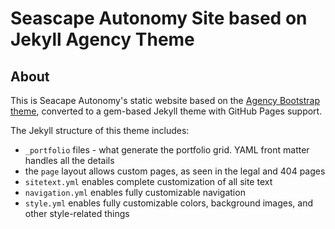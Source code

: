# Seascape Autonomy Site based on Jekyll Agency Theme

## About

This is Seacape Autonomy's static website based on the [Agency Bootstrap theme](https://startbootstrap.com/themes/agency/), converted to a gem-based Jekyll theme with GitHub Pages support.

The Jekyll structure of this theme includes:

- `_portfolio` files - what generate the portfolio grid. YAML front matter handles all the details
- the `page` layout allows custom pages, as seen in the legal and 404 pages
- `sitetext.yml` enables complete customization of all site text
- `navigation.yml` enables fully customizable navigation
- `style.yml` enables fully customizable colors, background images, and other style-related things

